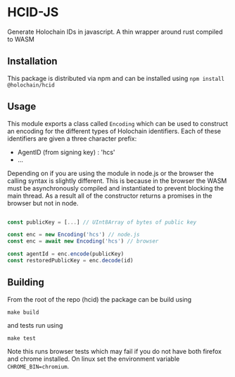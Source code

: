 # HCID-JS

Generate Holochain IDs in javascript. A thin wrapper around rust compiled to WASM

## Installation

This package is distributed via npm and can be installed using
`npm install @holochain/hcid`

## Usage

This module exports a class called `Encoding` which can be used to construct an encoding for the different types of Holochain identifiers. Each of these identifiers are given a three character prefix:
- AgentID (from signing key) : 'hcs'
- ...

Depending on if you are using the module in node.js or the browser the calling syntax is slightly different. This is because in the browser the WASM must be asynchronously compiled and instantiated to prevent blocking the main thread. As a result all of the constructor returns a promises in the browser but not in node.

```javascript

const publicKey = [...] // UInt8Array of bytes of public key

const enc = new Encoding('hcs') // node.js
const enc = await new Encoding('hcs') // browser

const agentId = enc.encode(publicKey)
const restoredPublicKey = enc.decode(id)
```

## Building

From the root of the repo (hcid) the package can be build using
```
make build
```

and tests run using 

```
make test
```

Note this runs browser tests which may fail if you do not have both firefox and chrome installed. On linux set the environment variable `CHROME_BIN=chromium`.


